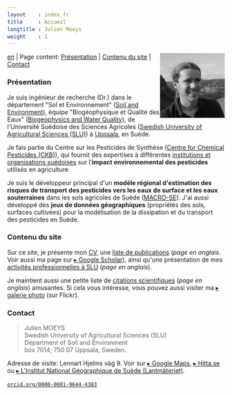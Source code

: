 ```yaml
---
layout    : index_fr
title     : Accueil
longtitle : Julien Moeys
weight    : 1
---
```


<img src="/assets/img/jmoeys-avatar-small.jpg" alt="Photo de Julien Moeys" align="right"/>

[en](/) | Page content: [Présentation](#presentation) | 
[Contenu du site](#contenudusite) | [Contact](#contact) 

### Présentation   <a name="presentation"></a>

Je suis ingénieur de recherche (Dr.) dans le département "Sol et 
Environnement" ([Soil and Environment][SLUSoil]), équipe "Biogéophysique 
et Qualité des Eaux" ([Biogeophysics and Water Quality][BGFVV]), 
de l'Université Suédoise des Sciences Agricoles ([Swedish 
University of Agricultural Sciences (SLU)][SLU]) à [Uppsala][], en 
Suède.

Je fais partie du Centre sur les Pesticides de Synthèse 
([Centre for Chemical Pesticides (CKB)][CKB]), qui fournit des 
expertises à différentes [institutions et organisations 
suédoises][CKBRef] sur l'**impact environnemental des pesticides** 
utilisés en agriculture. 

Je suis le développeur principal d'un **modèle régional d'estimation 
des risques de transport des pesticides vers les eaux de surface 
et les eaux souterraines** dans les sols agricoles de Suède 
([MACRO-SE][]). J'ai aussi développé des **jeux de données 
géographiques** (propriétés des sols, surfaces cultivées) pour 
la modélisation de la dissipation et du transport des pesticides 
en Suède.



### Contenu du site   <a name="contenudusite"></a>

Sur ce site, je présente mon [CV](/fr/CV/), une [liste de 
publications](/Publications/) (_page en anglais_. Voir aussi ma page
sur [&#9656; Google Scholar][jmScholar]), ainsi qu'une présentation 
de mes [activités professionnelles à SLU](/Activities/) (_page en 
anglais_).

Je maintient aussi une petite liste de [citations 
scientifiques](/Quotations/) (_page en anglais_) amusantes. 
Si cela vous intéresse, vous pouvez aussi visiter ma [&#9656; galerie 
photo][jmFlickr] (sur Flickr).



### Contact   <a name="contact"></a>

> Julien MOEYS   
> Swedish University of Agricultural Sciences (SLU)   
> Department of Soil and Environment   
> box 7014; 750 07 Uppsala, Sweden.

Adresse de visite: Lennart Hjelms väg 9. Voir sur [&#9656; Google 
Maps][gMapSLU], [&#9656; Hitta.se][hMapSLU] ou [&#9656; L'Institut 
National Géographique de Suède (Lantmäteriet)][sluLM].

<a href="http://orcid.org/0000-0001-9644-4383" alt="ORCID de Julien Moeys" class="ORCID" ><code>orcid.org/0000-0001-9644-4383</code></a>



<!-- List of links -->
[SLU]:        http://www.slu.se/  "Swedish University of Agricultural Sciences (SLU)" 
[SLUSoil]:    http://www.slu.se/soil  "department of Soil and Environment (@SLU)" 
[BGFVV]:      http://www.slu.se/en/departments/soil-environment/research/biogeophysics-and-water-quality/  "Biogeophysics and Water Quality group (@SLU)" 
[Uppsala]:    https://fr.wikipedia.org/wiki/Uppsala "Uppsala (Wikipedia)"
[CKB]:        http://www.slu.se/en/collaborative-centres-and-projects/centre-for-chemical-pesticides-ckb1/ "Centre for Chemical Pesticides (CKB) (@SLU)" 
[CKBRef]:     http://www.slu.se/en/collaborative-centres-and-projects/centre-for-chemical-pesticides-ckb1/about-us/reference-group/  "CKB Reference group (@SLU)" 
[MACRO-SE]:   http://www.slu.se/sv/centrumbildningar-och-projekt/kompetenscentrum-for-kemiska-bekampningsmedel/verksamhetsomraden/modeller/macro-se/  "MACRO-SE model (@SLU)" 
[jmFlickr]:   https://www.flickr.com/photos/julienmoeys  "Julien Moeys picture gallery (@Flickr)" 
[jmScholar]:  http://scholar.google.com/citations?user=cRNn-IMAAAAJ  "Julien Moeys on Google Scholar"  
[gMapSLU]:    https://goo.gl/maps/Jn13M  "Map of SLU (Google Maps)"
[hMapSLU]:    http://www.hitta.se/kartan?s=e554f834 "Map of SLU (Hitta.se)"
[sluLM]:      http://kso2.lantmateriet.se/?e=649249&n=6634006&z=12 "Map of SLU (Lantmateriet.se)"

<!-- Longer links -->

